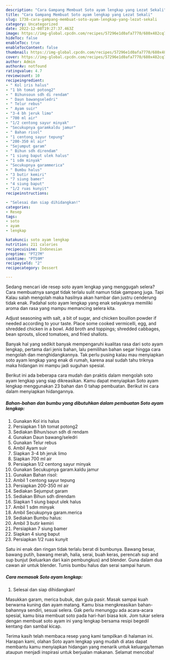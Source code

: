 ```yaml
---
description: "Cara Gampang Membuat Soto ayam lengkap yang Lezat Sekali"
title: "Cara Gampang Membuat Soto ayam lengkap yang Lezat Sekali"
slug: 1738-cara-gampang-membuat-soto-ayam-lengkap-yang-lezat-sekali
category: Uncategorized
date: 2022-12-08T19:27:37.463Z
image: https://img-global.cpcdn.com/recipes/57296e1d0afa7770/680x482cq70/soto-ayam-lengkap-foto-resep-utama.jpg
hideToc: false
enableToc: true
enableTocContent: false
thumbnail: https://img-global.cpcdn.com/recipes/57296e1d0afa7770/680x482cq70/soto-ayam-lengkap-foto-resep-utama.jpg
cover: https://img-global.cpcdn.com/recipes/57296e1d0afa7770/680x482cq70/soto-ayam-lengkap-foto-resep-utama.jpg
author: Admin
authorAv: notfound
ratingvalue: 4.7
reviewcount: 10
recipeingredient:
- " Kol iris halus"
- "1 bh tomat potong2"
- " Bihunsoun sdh di rendam"
- " Daun bawangseledri"
- " Telur rebus"
- " Ayam suir"
- "3-4 bh jeruk limo"
- "700 ml air"
- "1/2 centong sayur minyak"
- "Secukupnya garamkaldu jamur"
- " Bahan risol"
- "1 centong sayur tepung"
- "200-350 ml air"
- "Sejumput garam"
- " Bihun sdh direndam"
- "1 siung baput ulek halus"
- "1 sdm minyak"
- "Secukupnya garammerica"
- " Bumbu halus"
- "3 butir kemiri"
- "7 siung bamer"
- "4 siung baput"
- "1/2 ruas kunyit"
recipeinstructions:

- "Selesai dan siap dihidangkan!"
categories:
- Resep
tags:
- soto
- ayam
- lengkap

katakunci: soto ayam lengkap 
nutrition: 211 calories
recipecuisine: Indonesian
preptime: "PT27M"
cooktime: "PT59M"
recipeyield: "2"
recipecategory: Dessert

---
```



Sedang mencari ide resep soto ayam lengkap yang menggugah selera? Cara membuatnya sangat tidak terlalu sulit namun tidak gampang juga. Tapi Kalau salah mengolah maka hasilnya akan hambar dan justru cenderung tidak enak. Padahal soto ayam lengkap yang enak selayaknya memiliki aroma dan rasa yang mampu memancing selera kita.


Adjust seasoning with salt, a bit of sugar, and chicken bouillon powder if needed according to your taste. Place some cooked vermicelli, egg, and shredded chicken in a bowl. Add broth and toppings; shredded cabbages, bean sprouts, sliced tomatoes, and fried shallots.

Banyak hal yang sedikit banyak mempengaruhi kualitas rasa dari soto ayam lengkap, pertama dari jenis bahan, lalu pemilihan bahan segar hingga cara mengolah dan menghidangkannya. Tak perlu pusing kalau mau menyiapkan soto ayam lengkap yang enak di rumah, karena asal sudah tahu triknya maka hidangan ini mampu jadi suguhan spesial.


Berikut ini ada beberapa cara mudah dan praktis dalam mengolah soto ayam lengkap yang siap dikreasikan. Kamu dapat menyiapkan Soto ayam lengkap menggunakan 23 bahan dan 0 tahap pembuatan. Berikut ini cara dalam menyiapkan hidangannya.

<!--inarticleads1-->

##### Bahan-bahan dan bumbu yang dibutuhkan dalam pembuatan Soto ayam lengkap:

1. Gunakan  Kol iris halus
1. Persiapkan 1 bh tomat potong2
1. Sediakan  Bihun/soun sdh di rendam
1. Gunakan  Daun bawang/seledri
1. Gunakan  Telur rebus
1. Ambil  Ayam suir
1. Siapkan 3-4 bh jeruk limo
1. Siapkan 700 ml air
1. Persiapkan 1/2 centong sayur minyak
1. Gunakan Secukupnya garam.kaldu jamur
1. Gunakan  Bahan risol:
1. Ambil 1 centong sayur tepung
1. Persiapkan 200-350 ml air
1. Sediakan Sejumput garam
1. Sediakan  Bihun sdh direndam
1. Siapkan 1 siung baput ulek halus
1. Ambil 1 sdm minyak
1. Ambil Secukupnya garam.merica
1. Sediakan  Bumbu halus:
1. Ambil 3 butir kemiri
1. Persiapkan 7 siung bamer
1. Siapkan 4 siung baput
1. Persiapkan 1/2 ruas kunyit


Satu ini enak dan ringan tidak terlalu berat di bumbunya. Bawang besar, bawang putih, bawang merah, halia, serai, buah keras, perencah sup and sup bunjut (keluarkan dari kain pembungkus) and blender. Guna dalam dua cawan air untuk blender. Tumis bumbu halus dan serai sampai harum. 

<!--inarticleads2-->

##### Cara memasak Soto ayam lengkap:


1. Selesai dan siap dihidangkan!

Masukkan garam, merica bubuk, dan gula pasir. Masak sampai kuah berwarna kuning dan ayam matang. Kamu bisa mengkreasikan bahan-bahannya sendiri, sesuai selera. Gak perlu menunggu ada acara-acara spesial, kamu bisa membuat soto pada hari-hari biasa kok. Jom tukar selera dengan membuat soto ayam ini yang lengkap bersama resipi begedil kentang dan sambal kicap. 

Terima kasih telah membaca resep yang kami tampilkan di halaman ini. Harapan kami, olahan Soto ayam lengkap yang mudah di atas dapat membantu kamu menyiapkan hidangan yang menarik untuk keluarga/teman ataupun menjadi inspirasi untuk berjualan makanan. Selamat mencoba!
